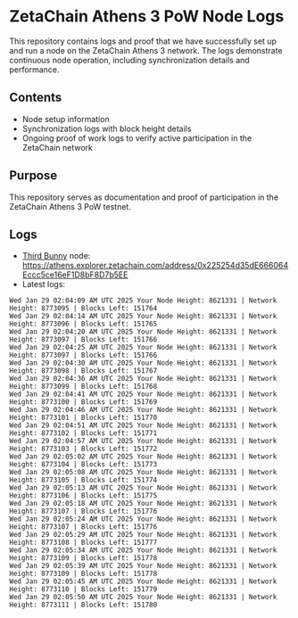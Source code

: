 # ZetaChain Athens 3 PoW Node Logs
This repository contains logs and proof that we have successfully set up and run a node on the ZetaChain Athens 3 network. The logs demonstrate continuous node operation, including synchronization details and performance.

## Contents
- Node setup information
- Synchronization logs with block height details
- Ongoing proof of work logs to verify active participation in the ZetaChain network

## Purpose
This repository serves as documentation and proof of participation in the ZetaChain Athens 3 PoW testnet.

## Logs

- [Third Bunny](https://thirdbunny.xyz/) node: https://athens.explorer.zetachain.com/address/0x225254d35dE666064Eccc5ce16eF1D8bF8D7b5EE
- Latest logs:
```
Wed Jan 29 02:04:09 AM UTC 2025 Your Node Height: 8621331 | Network Height: 8773095 | Blocks Left: 151764
Wed Jan 29 02:04:14 AM UTC 2025 Your Node Height: 8621331 | Network Height: 8773096 | Blocks Left: 151765
Wed Jan 29 02:04:20 AM UTC 2025 Your Node Height: 8621331 | Network Height: 8773097 | Blocks Left: 151766
Wed Jan 29 02:04:25 AM UTC 2025 Your Node Height: 8621331 | Network Height: 8773097 | Blocks Left: 151766
Wed Jan 29 02:04:30 AM UTC 2025 Your Node Height: 8621331 | Network Height: 8773098 | Blocks Left: 151767
Wed Jan 29 02:04:36 AM UTC 2025 Your Node Height: 8621331 | Network Height: 8773099 | Blocks Left: 151768
Wed Jan 29 02:04:41 AM UTC 2025 Your Node Height: 8621331 | Network Height: 8773100 | Blocks Left: 151769
Wed Jan 29 02:04:46 AM UTC 2025 Your Node Height: 8621331 | Network Height: 8773101 | Blocks Left: 151770
Wed Jan 29 02:04:51 AM UTC 2025 Your Node Height: 8621331 | Network Height: 8773102 | Blocks Left: 151771
Wed Jan 29 02:04:57 AM UTC 2025 Your Node Height: 8621331 | Network Height: 8773103 | Blocks Left: 151772
Wed Jan 29 02:05:02 AM UTC 2025 Your Node Height: 8621331 | Network Height: 8773104 | Blocks Left: 151773
Wed Jan 29 02:05:08 AM UTC 2025 Your Node Height: 8621331 | Network Height: 8773105 | Blocks Left: 151774
Wed Jan 29 02:05:13 AM UTC 2025 Your Node Height: 8621331 | Network Height: 8773106 | Blocks Left: 151775
Wed Jan 29 02:05:18 AM UTC 2025 Your Node Height: 8621331 | Network Height: 8773107 | Blocks Left: 151776
Wed Jan 29 02:05:24 AM UTC 2025 Your Node Height: 8621331 | Network Height: 8773107 | Blocks Left: 151776
Wed Jan 29 02:05:29 AM UTC 2025 Your Node Height: 8621331 | Network Height: 8773108 | Blocks Left: 151777
Wed Jan 29 02:05:34 AM UTC 2025 Your Node Height: 8621331 | Network Height: 8773109 | Blocks Left: 151778
Wed Jan 29 02:05:39 AM UTC 2025 Your Node Height: 8621331 | Network Height: 8773109 | Blocks Left: 151778
Wed Jan 29 02:05:45 AM UTC 2025 Your Node Height: 8621331 | Network Height: 8773110 | Blocks Left: 151779
Wed Jan 29 02:05:50 AM UTC 2025 Your Node Height: 8621331 | Network Height: 8773111 | Blocks Left: 151780
```
